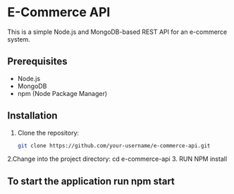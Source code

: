 # E-Commerce API

This is a simple Node.js and MongoDB-based REST API for an e-commerce system.

## Prerequisites

- Node.js 
- MongoDB
- npm (Node Package Manager)

## Installation

1. Clone the repository:

   ```bash
   git clone https://github.com/your-username/e-commerce-api.git
2.Change into the project directory:
   cd e-commerce-api
3. RUN NPM install

## To start the application run npm start
